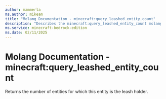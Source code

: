 ```yaml
---
author: mammerla
ms.author: mikeam
title: "Molang Documentation - minecraft:query_leashed_entity_count"
description: "Describes the minecraft:query_leashed_entity_count molang"
ms.service: minecraft-bedrock-edition
ms.date: 02/11/2025 
---
```


# Molang Documentation - minecraft:query_leashed_entity_count

Returns the number of entities for which this entity is the leash holder.
